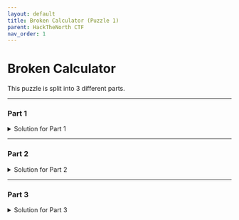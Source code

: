 ```yaml
---
layout: default
title: Broken Calculator (Puzzle 1)
parent: HackTheNorth CTF
nav_order: 1
---
```


# Broken Calculator

This puzzle is split into 3 different parts. 

---
### Part 1
<details markdown="block">
<summary>Solution for Part 1</summary>
Immediately we are presented with a few pieces of information.

- We know the `calculator` is *broken* so we shouldn't expect anything to work right.
- We are restricted to using the following `keys`: 8, 5, 3, +, - , =, C
- We need to somehow use the numbers to calculate 20.

The first thing I did was to calculate the following

| Calculation  | Result            |  
|:-------------|:------------------|
| 3 + 3 =      | 4                 | 
| 3 - 3 =      | 4                 | 
| 5 + 5 =      | 49                | 
| 5 - 5 =      | 14                | 
| 8 + 8 =      | 100               | 
| 3 + 5 =      | 14                |
| 5 + 8 =      | 70                |

From these calculations you can make 2 observations 

{: .important }
> Here's what I mean by **maps to**
>
> If `x` **maps to ** `y`, then in an equation replace every instance of `x` with `y`.

{: .obs }
> It is likely that
>
> 3 maps to 2
>
> 5 maps to 7
>
> 8 maps to 10

{: .obs }
> `+` maps to `*`
>
> `-` maps to `+`

From this we can conclude that `8 - 8` which is really `10 + 10` will give us our desired answer.
</details>

---
### Part 2
<details markdown="block">
<summary>Solution for Part 2</summary>
Now that we have solved part 1 the premise for parts 2 and 3 are likely the same.
For part 2 the only difference we have is

- We need to get `315`
- We're allowed acces to: 2, 4, 6, *, +, =, C


Like I kicked off the problem by calculating a few things

| Calculation  | Result            |  
|:-------------|:------------------|
| 4 + 4 =      | 49                | 
| 2 + 2 =      | 25                | 
| 6 + 6 =      | 81                | 
| 4 * 4 =      | 14                | 
| 2 + 2 =      | 10                | 
| 6 + 6 =      | 18                |

From these calculations you can make 2 observations 

{: .important }
> Here's what I mean by **maps to**
>
> If `x` **maps to ** `y`, then in an equation replace every instance of `x` with `y`.

{: .obs }
> It is likely that
>
> 2 maps to 5
>
> 4 maps to 7
>
> 6 maps to 9

{: .obs }
> `+` maps to `*`, and vice versa

Since the prime factorization of `315` is `5 * 7 * 9`, by reversing the mapping we defined above we know that for our calculator `315 = 2 + 4 + 6`

Our final answer is **2 + 4 + 6**
</details>

---
### Part 3
<details markdown="block">
<summary>Solution for Part 3</summary>
Now for the last part

- We need to get `123`
- We're allowed acces to: 2, 3, 4, ÷, +, =, C


Like I kicked off the problem by calculating a few things

| Calculation  | Result            |  
|:-------------|:------------------|
| 2 + 2 =      | 3125              | 
| 3 + 3 =      | 27                | 
| 4 + 4 =      | 4                 | 
| 4 + 2 =      | 32                | 
| 2 + 3 =      | 125               | 
| 3 + 2 =      | 243               |

This problem is more complicated than the last one, from these calculations I believe that 

{: .important }
> Here's what I mean by **maps to**
>
> If `x` **maps to ** `y`, then in an equation replace every instance of `x` with `y`.

{: .obs }
> It is likely that
>
> 2 maps to 5
>
> 4 maps to 2
>
> 3 maps to 3

{: .obs }
> `+` maps to `^`

Then I did a few more calculations targeted towards `÷`

| Calculation  | Result            |  
|:-------------|:------------------|
| 2 ÷ 2 =      | 0                 | 
| 3 ÷ 3 =      | 0                 | 
| 4 ÷ 2 =      | -3                | 
| 3 ÷ 2 =      | -2                | 
| 2 ÷ 3 =      | 2                 | 
| 2 ÷ 4 =      | 3                 |

After these calculations I am fairly convinced that 

{: .obs}
> `÷` maps to `-`

Since we can write `123` as `125 - 2` or `5 ^ 3 - 2`, reversing the mapping we defined above we can write that as `2 + 3 ÷ 4`

Our final answer is **2 + 3 ÷ 4**

**Congrats you got a**
# ⭐
</details>